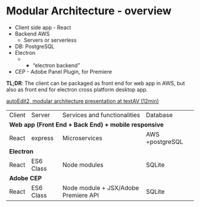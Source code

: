 # Modular Architecture - overview
- Client side app - React
- Backend AWS
    - Servers or serverless 
- DB: PostgreSQL
- Electron 
    - + “electron backend” 
- CEP - Adobe Panel Plugin, for Premiere 

**TL;DR**: The client can be packaged as front end for web app in AWS, but also as front end for electron cross platform desktop app. 

[autoEdit2, modular architecture presentation at textAV (12min)](https://textav.gitbook.io/textav-event-2018/projects/autoedit-panel-for-adobe-cep-pietro)


<table>
<tr>
    <td>Client</td>
    <td>Server</td>
    <td>Services and functionalities</td>
    <td>Database  </td>
  </tr>
  <tr>
    <td colspan="4"> <b>Web app (Front End + Back End) + mobile responsive</b></td>
  </tr>
  <tr>
    <td>React</td>
    <td>express</td>
    <td>Microservices</td>
    <td>AWS +postgreSQL  </td>
  </tr>
   <tr>
    <td colspan="4"><b>Electron</b></td>
  </tr>
  <tr>
    <td>React</td>
    <td>ES6 Class</td>
    <td>Node modules</td>
    <td>SQLite</td>
  </tr>
  <tr>
    <td colspan="4"><b>Adobe CEP</b></td>
  </tr>
  <tr>
    <td>React</td>
    <td>ES6 Class</td>
    <td>Node module + JSX/Adobe Premiere API</td>
    <td>SQLite</td>
  </tr>
</table>
 